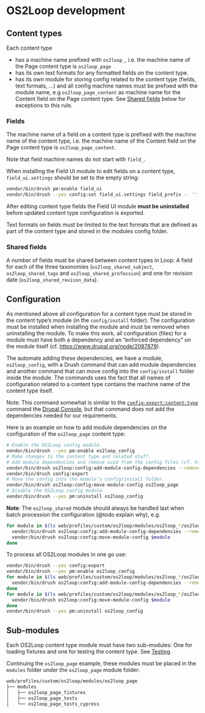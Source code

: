 # OS2Loop development

## Content types

Each content type

* has a machine name prefixed with `os2loop_`, i.e. the machine name of the Page
  content type is `os2loop_page`
* has its own text formats for any formatted fields on the content type.
* has its own module for storing config related to the content type (fields,
  text formats, …) and all config machine names must be prefixed with the module
  name, e.g `os2loop_page_content` as machine name for the Content field on the
  Page content type. See [Shared fields](#shared-fields) below for exceptions to
  this rule.

### Fields

The machine name of a field on a content type is prefixed with the machine name
of the content type, i.e. the machine name of the Content field on the Page
content type is `os2loop_page_content`.

Note that field machine names do not start with `field_`.

When installing the Field UI module to edit fields on a content type,
`field_ui.settings` should be set to the empty string:

```sh
vendor/bin/drush pm:enable field_ui
vendor/bin/drush --yes config:set field_ui.settings field_prefix -- ''
```

After editing content type fields the Field UI module **must be uninstalled**
before updated content type configuration is exported.

Text formats on fields must be limited to the text formats that are defined as
part of the content type and stored in the modules config folder.

### Shared fields

A number of fields must be shared between content types in Loop: A field for
each of the three taxonomies (`os2loop_shared_subject`, `os2loop_shared_tags`
and `os2loop_shared_profession`) and one for revision date
(`os2loop_shared_revison_data`).

## Configuration

As mentioned above all configuration for a content type must be stored in the
content type’s module (in the `config/install` folder). The configuration must
be installed when installing the module and must be removed when uninstalling
the module. To make this work, all configuration (files) for a module must have
both a dependency and an “enforced dependency” on the module itself (cf.
<https://www.drupal.org/node/2087879>).

The automate adding these dependencies, we have a module, `os2loop_config`, with
a Drush command that can add module dependencies and another command that can
move config into the `config/install` folder inside the module. The commands
uses the fact that all names of configuration related to a content type contains
the machine name of the content type itself.

Note: This command somewhat is similar to the
[`config:export:content:type`](https://drupalconsole.com/docs/en/commands/config-export-content-type)
command the [Drupal Console](https://drupalconsole.com/), but that command does
not add the dependencies needed for our requirements.

Here is an example on how to add module dependencies on the configuration of the
`os2loop_page` content type:

```sh
# Enable the OS2Loop config module.
vendor/bin/drush --yes pm:enable os2loop_config
# Make changes to the content type and related stuff.
# Add module dependencies and remove uuid from the config files (cf. https://www.drupal.org/node/2087879).
vendor/bin/drush os2loop:config:add-module-config-dependencies --remove-uuid os2loop_page
vendor/bin/drush config:export
# Move the config into the module’s config/install folder.
vendor/bin/drush os2loop:config:move-module-config os2loop_page
# Disable the OS2Loop config module.
vendor/bin/drush --yes pm:uninstall os2loop_config
```

**Note**: The `os2loop_shared` module should always be handled last when batch
procession the configuration (@todo explain why), e.g.

```sh
for module in $(ls web/profiles/custom/os2loop/modules/os2loop_*/os2loop_*.info.yml | xargs basename -s .info.yml | grep -v os2loop_shared) os2loop_shared; do
  vendor/bin/drush os2loop:config:add-module-config-dependencies --remove-uuid $module
  vendor/bin/drush os2loop:config:move-module-config $module
done
```

To process all OS2Loop modules in one go use:

```sh
vendor/bin/drush --yes config:export
vendor/bin/drush --yes pm:enable os2loop_config
for module in $(ls web/profiles/custom/os2loop/modules/os2loop_*/os2loop_*.info.yml | xargs basename -s .info.yml | grep -v os2loop_shared) os2loop_shared; do
  vendor/bin/drush os2loop:config:add-module-config-dependencies --remove-uuid $module
done
for module in $(ls web/profiles/custom/os2loop/modules/os2loop_*/os2loop_*.info.yml | xargs basename -s .info.yml | grep -v os2loop_shared) os2loop_shared; do
  vendor/bin/drush os2loop:config:move-module-config $module
done
vendor/bin/drush --yes pm:uninstall os2loop_config
```

## Sub-modules

Each OS2Loop content type module must have two sub-modules: One for loading
fixtures and one for testing the content type. See [Testing](Testing.md).

Continuing the `os2loop_page` example, these modules must be placed in the
`modules` folder under the `os2loop_page` module folder:

```sh
web/profiles/custom/os2loop/modules/os2loop_page
├── modules
│   ├── os2loop_page_fixtures
│   ├── os2loop_page_tests
│   └── os2loop_page_tests_cypress
```
